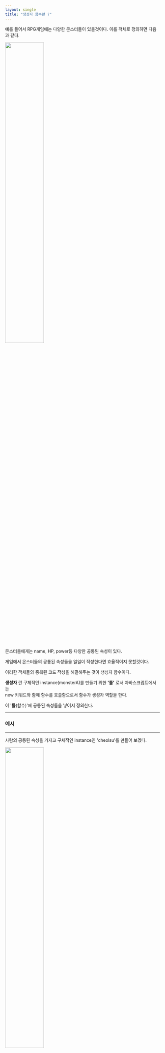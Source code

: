 ```yaml
---
layout: single
title: "생성자 함수란 ?"
---
```


예를 들어서 RPG게임에는 다양한 몬스터들이 있을것이다. 이를 객체로 정의하면 다음과 같다.

<img src ="https://user-images.githubusercontent.com/87258182/127734932-8bbc3192-98f5-458d-9667-c520d52f0526.png" width="50%" height="50%">

몬스터들에게는 name, HP, power등 다양한 공통된 속성이 있다.

게임에서 몬스터들의 공통된 속성들을 일일이 작성한다면 효율적이지 못할것이다.

이러한 객체들의 중복된 코드 작성을 해결해주는 것이 생성자 함수이다. 

__생성자__ 란 구체적인 instance(monsterA)를 만들기 위한 __'틀'__ 로서 자바스크립트에서는  
new 키워드와 함께 함수를 호출함으로서 함수가 생성자 역할을 한다.

이 '__틀__(함수)'에 공통된 속성들을 넣어서 정의한다.

* * *
### 예시

* * *

사람의 공통된 속성을 가지고 구체적인 instance인 'cheolsu'를 만들어 보겠다.

<img src="https://user-images.githubusercontent.com/87258182/127735155-d1f4d144-6a91-475d-bd95-8379ea7afaff.png" width="50%" height="50%">

익명함수를 변수 Person에 담았고,

new 키워드와 함께 함수를 호출해 함수를 생성자 함수로서 호출하였다. 

생성자 함수를 호출할 때 this는 구체적 instance인 cheolsu를 가르킴으로 

<img src="https://user-images.githubusercontent.com/87258182/127735222-143c28a7-feb6-41ce-bf35-7f568e4cb606.png" width="50%" height="50%">

크롬 개발자도구에서 cheolsu를 호출해보면 

<img src="https://user-images.githubusercontent.com/87258182/127736459-432da466-bb79-4ac9-9fe7-dd670880210e.png" width="50%" height="50%">

cheolsu의 생성자 함수인 'Person'이 보이고 그 아래 프로퍼티로 age와 name이 설정된 것을 볼 수 있다.

* * *
### 정리

* * *

이처럼 객체들을 정의해야 할 때 공통된 속성들을 함수에 정의해 놓고 생성자 함수를 실행해 
인스턴스를 정의한다면 코드를 간소화 시킬수 있고, 인스턴스 객체의 속성 추가, 유지, 보수등 편리한 이점이 있다.



